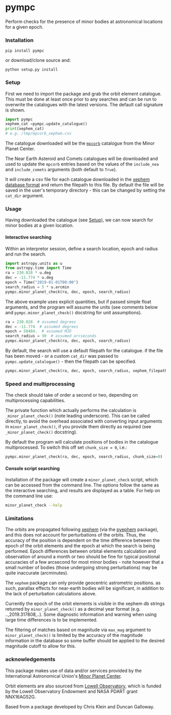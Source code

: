 pympc
=====

Perform checks for the presence of minor bodies at astronomical locations for a given epoch.

### Installation

`pip install pympc`

or download/clone source and:

`python setup.py install`

### Setup
First we need to import the package and grab the orbit element catalogue. This must be done at least 
once prior to any searches and can be run to overwrite the catalogues with the latest versions. 
The default call signature is shown.
```python
import pympc
xephem_cat =pympc.update_catalogue()
print(xephem_cat)
# e.g. /tmp/mpcorb_xephem.csv
```

The catalogue downloaded will be the [`mpcorb`](https://www.minorplanetcenter.net/data) catalogue 
from the Minor Planet Center.

The Near Earth Asteroid and Comets catalogues will be downloaded and used to update the `mpcorb` entries based on 
the values of the `include_nea` and `include_comets` arguments (both default to `True`).
 
It will create a csv file for each catalogue downloaded in the 
[xephem database format](http://www.clearskyinstitute.com/xephem/help/xephem.html#mozTocId468501) and return
the filepath to this file. By default the file will be saved in the user's temporary directory - this can
be changed by setting the `cat_dir` argument.


### Usage 

Having downloaded the catalogue (see [Setup](#Setup)), we can now search for minor bodies at a given location.

#### Interactive searching
Within an interpretor session, define a search location, epoch and radius and run the search.
```python
import astropy.units as u
from astropy.time import Time
ra = 230.028 * u.deg
dec = -11.774 * u.deg
epoch = Time("2019-01-01T00:00")
search_radius = 5 * u.arcmin
pympc.minor_planet_check(ra, dec, epoch, search_radius)
```

The above example uses explicit quantities, but if passed simple float arguments, and the program will assume the 
units (see comments below and `pympc.minor_planet_check()` docstring for unit assumptions).
```python
ra = 230.028  # assumed degrees
dec = -11.774  # assumed degrees
epoch = 58484.  # assumed MJD
search_radius = 30  # assumed arcseconds
pympc.minor_planet_check(ra, dec, epoch, search_radius)
```

By default, the search will use a default filepath for the catalogue. if the file has been moved - or a 
custom `cat_dir` was passed to `pympc.update_catalogue()` - then the filepath can be specified.

```python
pympc.minor_planet_check(ra, dec, epoch, search_radius, xephem_filepath='/path/to/mpcorb_xphem.csv')
```

### Speed and multiprocessing
The check should take of order a second or two, depending on multiprocessing capabilities.

The private function which actually performs the calculation is `_minor_planet_check()` (note leading underscore).
This can be called directly, to avoid the overhead associated with converting input arguments in `minor_planet_check()`,
if you provide them directly as required (see `_minor_planet_check()` docstring).

By default the program will calculate positions of bodies in the catalogue multiprocessed. To switch this off set
`chunk_size = 0`, i.e.:

```python
pympc.minor_planet_check(ra, dec, epoch, search_radius, chunk_size=0)
```

#### Console script searching

Installation of the package will create a `minor_planet_check` script, which can be accessed
from the command line. The options follow the same as the interactive searching, and results
are displayed as a table. For help on the command line use:
```bash
minor_planet_check --help
```

### Limitations
The orbits are propagated following [xephem](http://www.clearskyinstitute.com/xephem) (via the 
[pyephem](https://rhodesmill.org/pyephem/) package), and this does not account for perturbations of the orbits. Thus, 
the accuracy of the position is dependent on the time difference between the epoch of the orbit elements and the epoch 
at which the search is being performed. Epoch differences between orbital elements calculation and observation of 
around a month or two should be fine for typical positional accuracies of a few arcsecond for most minor bodies - note
however that a small number of bodies (those undergoing strong perturbations) may be quite inaccurate (arcminutes).

The `xephem` package can only provide geocentric astrometric positions. as such, parallax effects for near-earth 
bodies will be significant, in addition to the lack of perturbation calculations above.

Currently the epoch of the orbit elements is visible in the xephem db strings returned by `minor_planet_check()` as a
decimal year format (e.g. ..,2019.317808,..). Some diagnostic information and warning when using large time differences
is to be implemented.

The filtering of matches based on magnitude via `max_mag` argument to `minor_planet_check()` is limited by the accuracy 
of the magnitude information in the database so some buffer should be applied to the desired magnitude cutoff to allow 
for this.

### acknowledgements
This package makes use of data and/or services provided by the International Astronomical Union's 
[Minor Planet Center](https://www.minorplanetcenter.net).

Orbit elements are also sourced from [Lowell Observatory](https://asteroid.lowell.edu/main/), which is funded by the 
Lowell Observatory Endowment and NASA PDART grant NNX16AG52G.

Based from a package developed by Chris Klein and Duncan Galloway.